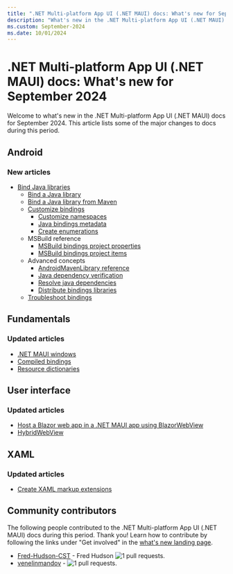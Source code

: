 ```yaml
---
title: ".NET Multi-platform App UI (.NET MAUI) docs: What's new for September 2024"
description: "What's new in the .NET Multi-platform App UI (.NET MAUI) docs for September 2024."
ms.custom: September-2024
ms.date: 10/01/2024
---
```


# .NET Multi-platform App UI (.NET MAUI) docs: What's new for September 2024

Welcome to what's new in the .NET Multi-platform App UI (.NET MAUI) docs for September 2024. This article lists some of the major changes to docs during this period.

## Android

### New articles

- [Bind Java libraries](/dotnet/android/binding-libs/binding-java-libs?toc=/dotnet/maui/toc.json&bc=/dotnet/maui/breadcrumb/toc.json)
  - [Bind a Java library](/dotnet/android/binding-libs/binding-java-libs/binding-java-library?toc=/dotnet/maui/toc.json&bc=/dotnet/maui/breadcrumb/toc.json)
  - [Bind a Java library from Maven](/dotnet/android/binding-libs/binding-java-libs/binding-java-maven-library?toc=/dotnet/maui/toc.json&bc=/dotnet/maui/breadcrumb/toc.json)
  - [Customize bindings](/dotnet/android/binding-libs/customizing-bindings?toc=/dotnet/maui/toc.json&bc=/dotnet/maui/breadcrumb/toc.json)
    - [Customize namespaces](/dotnet/android/binding-libs/customizing-bindings/namespace-customization?toc=/dotnet/maui/toc.json&bc=/dotnet/maui/breadcrumb/toc.json)
    - [Java bindings metadata](/dotnet/android/binding-libs/customizing-bindings/java-bindings-metadata?toc=/dotnet/maui/toc.json&bc=/dotnet/maui/breadcrumb/toc.json)
    - [Create enumerations](/dotnet/android/binding-libs/customizing-bindings/creating-enums?toc=/dotnet/maui/toc.json&bc=/dotnet/maui/breadcrumb/toc.json)
  - MSBuild reference
    - [MSBuild bindings project properties](/dotnet/android/binding-libs/msbuild-reference/build-properties?toc=/dotnet/maui/toc.json&bc=/dotnet/maui/breadcrumb/toc.json)
    - [MSBuild bindings project items](/dotnet/android/binding-libs/msbuild-reference/build-items?toc=/dotnet/maui/toc.json&bc=/dotnet/maui/breadcrumb/toc.json)
  - Advanced concepts
    - [AndroidMavenLibrary reference](/dotnet/android/binding-libs/advanced-concepts/android-maven-library?toc=/dotnet/maui/toc.json&bc=/dotnet/maui/breadcrumb/toc.json)
    - [Java dependency verification](/dotnet/android/binding-libs/advanced-concepts/java-dependency-verification?toc=/dotnet/maui/toc.json&bc=/dotnet/maui/breadcrumb/toc.json)
    - [Resolve java dependencies](/dotnet/android/binding-libs/advanced-concepts/resolving-java-dependencies?toc=/dotnet/maui/toc.json&bc=/dotnet/maui/breadcrumb/toc.json)
    - [Distribute bindings libraries](/dotnet/android/binding-libs/advanced-concepts/distributing?toc=/dotnet/maui/toc.json&bc=/dotnet/maui/breadcrumb/toc.json)
  - [Troubleshoot bindings](/dotnet/android/binding-libs/customizing-bindings/troubleshooting-bindings?toc=/dotnet/maui/toc.json&bc=/dotnet/maui/breadcrumb/toc.json)

## Fundamentals

### Updated articles

- [.NET MAUI windows](../fundamentals/windows.md)
- [Compiled bindings](../fundamentals/data-binding/compiled-bindings.md?view=net-maui-9&preserve-view=true)
- [Resource dictionaries](../fundamentals/resource-dictionaries.md)

## User interface

### Updated articles

- [Host a Blazor web app in a .NET MAUI app using BlazorWebView](../user-interface/controls/blazorwebview.md?view=net-maui-9&preserve-view=true)
- [HybridWebView](../user-interface/controls/hybridwebview.md)

## XAML

### Updated articles

- [Create XAML markup extensions](../xaml/markup-extensions/create.md?view=net-maui-9&preserve-view=true)

## Community contributors

The following people contributed to the .NET Multi-platform App UI (.NET MAUI) docs during this period. Thank you! Learn how to contribute by following the links under "Get involved" in the [what's new landing page](index.yml).

- [Fred-Hudson-CST](https://github.com/Fred-Hudson-CST) - Fred Hudson ![1 pull requests.](https://img.shields.io/badge/Merged%20Pull%20Requests-1-green)
- [venelinmandov](https://github.com/venelinmandov) -  ![1 pull requests.](https://img.shields.io/badge/Merged%20Pull%20Requests-1-green)
